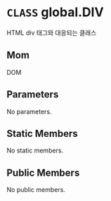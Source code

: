 # `CLASS` global.DIV
HTML div 태그와 대응되는 클래스

## Mom
DOM

## Parameters
No parameters.

## Static Members
No static members.

## Public Members
No public members.
